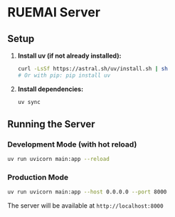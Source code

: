 # RUEMAI Server

## Setup

1. **Install uv (if not already installed):**
   ```bash
   curl -LsSf https://astral.sh/uv/install.sh | sh
   # Or with pip: pip install uv
   ```

2. **Install dependencies:**
   ```bash
   uv sync
   ```

## Running the Server

### Development Mode (with hot reload)
```bash
uv run uvicorn main:app --reload
```

### Production Mode
```bash
uv run uvicorn main:app --host 0.0.0.0 --port 8000
```

The server will be available at `http://localhost:8000`
